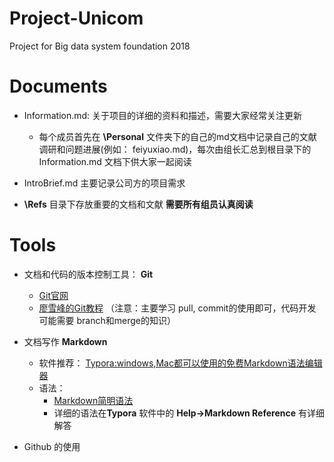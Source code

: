 # Project-Unicom
Project for Big data system foundation 2018

# Documents

+ Information.md: 关于项目的详细的资料和描述，需要大家经常关注更新

  + 每个成员首先在 **\Personal** 文件夹下的自己的md文档中记录自己的文献调研和问题进展(例如： feiyuxiao.md)，每次由组长汇总到根目录下的 Information.md 文档下供大家一起阅读
+ IntroBrief.md 主要记录公司方的项目需求
+ **\Refs** 目录下存放重要的文档和文献 **需要所有组员认真阅读** 

# Tools

+ 文档和代码的版本控制工具： **Git** 

  + [Git官网](https://git-scm.com/)
  + [廖雪峰的Git教程](https://www.liaoxuefeng.com/wiki/0013739516305929606dd18361248578c67b8067c8c017b000) （注意：主要学习 pull, commit的使用即可，代码开发可能需要 branch和merge的知识）

+ 文档写作 **Markdown**

  + 软件推荐： [Typora:windows,Mac都可以使用的免费Markdown语法编辑器](https://www.typora.io/)
  + 语法：
    + [Markdown简明语法](https://www.jianshu.com/p/191d1e21f7ed)
    + 详细的语法在**Typora** 软件中的 **Help->Markdown Reference** 有详细解答
+ Github 的使用
